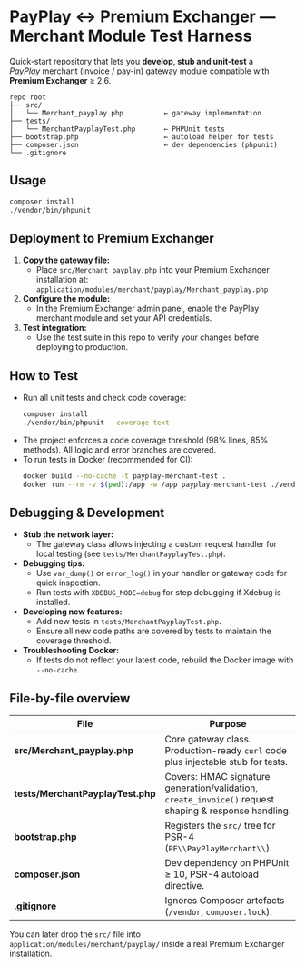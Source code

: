 # PayPlay ↔ Premium Exchanger — Merchant Module Test Harness

Quick-start repository that lets you **develop, stub and unit-test** a  
*PayPlay* merchant (invoice / pay-in) gateway module compatible with **Premium Exchanger** ≥ 2.6.

````
repo root
├── src/
│   └── Merchant_payplay.php          ← gateway implementation
├── tests/
│   └── MerchantPayplayTest.php       ← PHPUnit tests
├── bootstrap.php                     ← autoload helper for tests
├── composer.json                     ← dev dependencies (phpunit)
└── .gitignore
````

## Usage

```bash
composer install
./vendor/bin/phpunit
```

## Deployment to Premium Exchanger

1. **Copy the gateway file:**
   - Place `src/Merchant_payplay.php` into your Premium Exchanger installation at:
     `application/modules/merchant/payplay/Merchant_payplay.php`
2. **Configure the module:**
   - In the Premium Exchanger admin panel, enable the PayPlay merchant module and set your API credentials.
3. **Test integration:**
   - Use the test suite in this repo to verify your changes before deploying to production.

## How to Test

- Run all unit tests and check code coverage:
  ```bash
  composer install
  ./vendor/bin/phpunit --coverage-text
  ```
- The project enforces a code coverage threshold (98% lines, 85% methods). All logic and error branches are covered.
- To run tests in Docker (recommended for CI):
  ```bash
  docker build --no-cache -t payplay-merchant-test .
  docker run --rm -v $(pwd):/app -w /app payplay-merchant-test ./vendor/bin/phpunit --coverage-text
  ```

## Debugging & Development

- **Stub the network layer:**
  - The gateway class allows injecting a custom request handler for local testing (see `tests/MerchantPayplayTest.php`).
- **Debugging tips:**
  - Use `var_dump()` or `error_log()` in your handler or gateway code for quick inspection.
  - Run tests with `XDEBUG_MODE=debug` for step debugging if Xdebug is installed.
- **Developing new features:**
  - Add new tests in `tests/MerchantPayplayTest.php`.
  - Ensure all new code paths are covered by tests to maintain the coverage threshold.
- **Troubleshooting Docker:**
  - If tests do not reflect your latest code, rebuild the Docker image with `--no-cache`.

## File-by-file overview

| File | Purpose |
|------|---------|
| **src/Merchant_payplay.php** | Core gateway class. Production-ready `curl` code plus injectable stub for tests. |
| **tests/MerchantPayplayTest.php** | Covers: HMAC signature generation/validation, `create_invoice()` request shaping & response handling. |
| **bootstrap.php** | Registers the `src/` tree for PSR-4 (`PE\\PayPlayMerchant\\`). |
| **composer.json** | Dev dependency on PHPUnit ≥ 10, PSR-4 autoload directive. |
| **.gitignore** | Ignores Composer artefacts (`/vendor`, `composer.lock`). |

You can later drop the `src/` file into  
`application/modules/merchant/payplay/` inside a real Premium Exchanger
installation.
